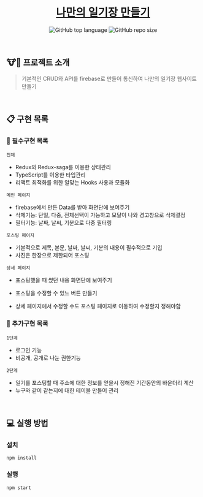 <h1 align='middle'><a href=''>나만의 일기장 만들기</a></h1>
<p align='middle'>
  <img alt="GitHub top language" src="https://img.shields.io/github/languages/top/UlongChaS2/diaryProject?color=blue">
  <img alt="GitHub repo size" src="https://img.shields.io/github/repo-size/UlongChaS2/diaryProject?color=orange&logo=Github"">
</p>

<br/>

## 🐮🐶 프로젝트 소개 

> 기본적인 CRUD와 API를 firebase로 만들어 통신하여 나만의 일기장 웹사이트 만들기

<br/>

## 📋 구현 목록 

### 📕 필수구현 목록

`전체`

- Redux와 Redux-saga를 이용한 상태관리
- TypeScript를 이용한 타입관리
- 리액트 최적화를 위한 알맞는 Hooks 사용과 모듈화

`메인 페이지`

- firebase에서 만든 Data를 받아 화면단에 보여주기
- 삭제기능: 단일, 다중, 전체선택이 가능하고 모달이 나와 경고창으로 삭제결정
- 필터기능: 날짜, 날씨, 기분으로 다중 필터링

`포스팅 페이지`

- 기본적으로 제목, 본문, 날짜, 날씨, 기분의 내용이 필수적으로 기입
- 사진은 한장으로 제한되어 포스팅

`상세 페이지`

- 포스팅했을 때 썼던 내용 화면단에 보여주기
- 포스팅을 수정할 수 있느 버튼 만들기

- 상세 페이지에서 수정할 수도 포스팅 페이지로 이동하여 수정할지 정해야함

### 📗 추가구현 목록

`1단계`

- 로그인 기능
- 비공개, 공개로 나눈 권한기능

`2단계`

- 일기를 포스팅할 때 주소에 대한 정보를 얻을시 정해진 기간동안의 바운더리 계산
- 누구와 같이 같는지에 대한 테이블 만들어 관리

<br/>

## 💻 실행 방법 

### 설치

`npm install`

### 실행

`npm start`
